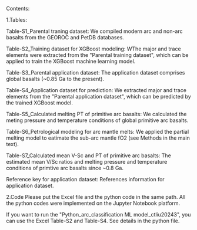 Contents:

1.Tables:

Table-S1_Parental traning dataset: We compiled modern arc and non-arc basalts from the GEOROC and PetDB databases.

Table-S2_Training dataset for XGBoost modeling: WThe major and trace elements were extracted from the "Parental training dataset", which can be applied to train the XGBoost machine learning model.

Table-S3_Parental application dataset: The application dataset comprises global basalts (~0.85 Ga to the present).

Table-S4_Application dataset for prediction: We extracted major and trace elements from the "Parental application dataset", which can be predicted by the trained XGBoost model.

Table-S5_Calculated melting PT of primitive arc basalts: We calculated the meting pressure and temperature conditions of global primitive arc basalts.

Table-S6_Petrological modeling for arc mantle melts: We applied the partial melting model to eatimate the sub-arc mantle fO2 (see Methods in the main text).

Table-S7_Calculated mean V-Sc and PT of primitive arc basalts: The estimated mean V/Sc ratios and melting pressure and temperature conditions of primtive arc basalts since ~0.8 Ga.

Reference key for application dataset: References information for application dataset.

2.Code
Please put the Excel file and the python code in the same path. All the python codes were implemented on the Jupyter Notebook platform.

If you want to run the "Python_arc_classification ML model_ctliu20243", you can use the Excel Table-S2 and Table-S4. See details in the python file.
